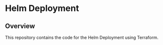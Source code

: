 # Helm Deployment

## Overview

This repository contains the code for the Helm Deployment using Terraform.
